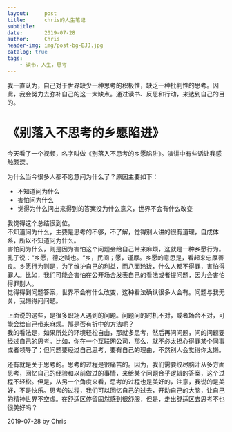 ```yaml
---
layout:     post
title:      chris的人生笔记
subtitle:   
date:       2019-07-28
author:     Chris
header-img: img/post-bg-BJJ.jpg
catalog: true
tags:
    - 读书，人生，思考
---
```



我一直认为，自己对于世界缺少一种思考的积极性，缺乏一种批判性的思考。因此，我会努力去弥补自己的这一大缺点。通过读书、反思和行动，来达到自己的目的。

# 《别落入不思考的乡愿陷进》
今天看了一个视频，名字叫做《别落入不思考的乡愿陷阱》。演讲中有些话让我感触颇深。

为什么当今很多人都不愿意问为什么了？原因主要如下：   
- 不知道问为什么
- 害怕问为什么
- 觉得为什么问出来得到的答案没为什么意义，世界不会有什么改变

我觉得这个总结很到位。    
不知道问为什么，主要是思考的不够，不了解，觉得别人讲的很有道理，自成体系，所以不知道问为什么。     
害怕问为什么，则是因为害怕这个问题会给自己带来麻烦，这就是一种乡愿行为。孔子说：“乡愿，德之贼也。“乡，民间；愿，谨厚。乡愿的意思是，看起来忠厚善良。乡愿行为则是，为了维护自己的利益，而八面玲珑，什么人都不得罪，害怕得罪人。比如，我们可能会害怕在公开场合发表自己的看法或者提问题，因为会害怕得罪别人。    
觉得得到问题答案，世界不会有什么改变，这种看法确认很多人会有。问题与我无关，我懒得问问题。

上面说的这些，是很多职场人遇到的问题。问题问的时机不对，或者场合不对，可能会给自己带来麻烦。那是否有折中的方法呢？   
我的看法是，如果所处的环境轻松自由，那就多思考，然后再问问题，问的问题要经过自己的思考。比如，你在一个互联网公司，那么，就不必太担心得罪某个同事或者领导了；但问题要经过自己思考，要有自己的理由，不然别人会觉得你太懒。

还有就是关于思考的。思考的过程是很痛苦的。因为，我们需要绞尽脑汁从多方面思考，回忆自己的经验和以前做过的事情，来给某个问题合乎逻辑的答案，这个过程不轻松。但是，从另一个角度来看，思考的过程也是美好的，注意，我说的是美好，不是快乐。思考的过程，我们可以回忆自己的过去，开动自己的大脑，让自己的精神世界不空虚。在舒适区停留固然感到很舒服，但是，走出舒适区去思考不也很美好吗？

2019-07-28
by Chris